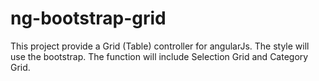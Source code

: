 # ng-bootstrap-grid
This project provide a Grid (Table) controller for angularJs. The style will use the bootstrap. The function will include Selection Grid and Category Grid.
